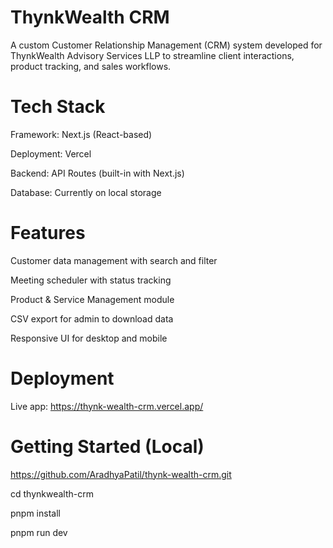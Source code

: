 # ThynkWealth CRM
A custom Customer Relationship Management (CRM) system developed for ThynkWealth Advisory Services LLP to streamline client interactions, product tracking, and sales workflows.

# Tech Stack
Framework: Next.js (React-based)

Deployment: Vercel

Backend: API Routes (built-in with Next.js)

Database: Currently on local storage

# Features

Customer data management with search and filter

Meeting scheduler with status tracking

Product & Service Management module

CSV export for admin to download data

Responsive UI for desktop and mobile

# Deployment

Live app: https://thynk-wealth-crm.vercel.app/

# Getting Started (Local)

https://github.com/AradhyaPatil/thynk-wealth-crm.git

cd thynkwealth-crm

pnpm install

pnpm run dev
